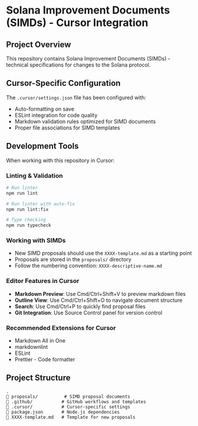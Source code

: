# Solana Improvement Documents (SIMDs) - Cursor Integration

## Project Overview
This repository contains Solana Improvement Documents (SIMDs) - technical specifications for changes to the Solana protocol.

## Cursor-Specific Configuration
The `.cursor/settings.json` file has been configured with:
- Auto-formatting on save
- ESLint integration for code quality
- Markdown validation rules optimized for SIMD documents
- Proper file associations for SIMD templates

## Development Tools
When working with this repository in Cursor:

### Linting & Validation
```bash
# Run linter
npm run lint

# Run linter with auto-fix
npm run lint:fix

# Type checking
npm run typecheck
```

### Working with SIMDs
- New SIMD proposals should use the `XXXX-template.md` as a starting point
- Proposals are stored in the `proposals/` directory
- Follow the numbering convention: `XXXX-descriptive-name.md`

### Editor Features in Cursor
- **Markdown Preview**: Use Cmd/Ctrl+Shift+V to preview markdown files
- **Outline View**: Use Cmd/Ctrl+Shift+O to navigate document structure
- **Search**: Use Cmd/Ctrl+P to quickly find proposal files
- **Git Integration**: Use Source Control panel for version control

### Recommended Extensions for Cursor
- Markdown All in One
- markdownlint
- ESLint
- Prettier - Code formatter

## Project Structure
```
.
   proposals/          # SIMD proposal documents
   .github/           # GitHub workflows and templates
   .cursor/           # Cursor-specific settings
   package.json       # Node.js dependencies
   XXXX-template.md   # Template for new proposals
```
